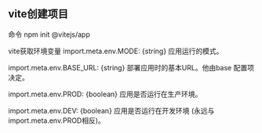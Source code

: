 ## vite创建项目
命令
npm init @vitejs/app


vite获取环境变量
import.meta.env.MODE: {string} 应用运行的模式。

import.meta.env.BASE_URL: {string} 部署应用时的基本URL。他由base 配置项决定。

import.meta.env.PROD: {boolean} 应用是否运行在生产环境。

import.meta.env.DEV: {boolean} 应用是否运行在开发环境 (永远与 import.meta.env.PROD相反)。